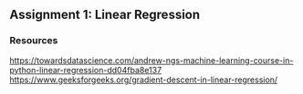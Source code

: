 ## Assignment 1: Linear Regression

### Resources
https://towardsdatascience.com/andrew-ngs-machine-learning-course-in-python-linear-regression-dd04fba8e137
https://www.geeksforgeeks.org/gradient-descent-in-linear-regression/
